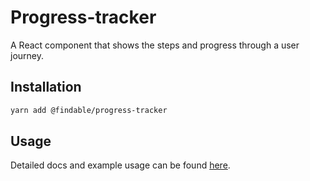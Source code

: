 # Progress-tracker

A React component that shows the steps and progress through a user journey.

## Installation

```sh
yarn add @findable/progress-tracker
```

## Usage

Detailed docs and example usage can be found [here](https://atlaskit.atlassian.com/packages/core/progress-tracker).
